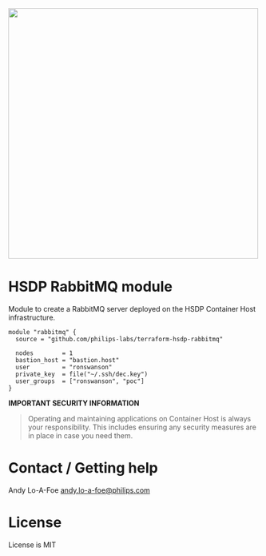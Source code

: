 <img src="https://cdn.rawgit.com/hashicorp/terraform-website/master/content/source/assets/images/logo-hashicorp.svg" width="500px">

# HSDP RabbitMQ module

Module to create a RabbitMQ server deployed on the HSDP Container
Host infrastructure.

```hcl
module "rabbitmq" {
  source = "github.com/philips-labs/terraform-hsdp-rabbitmq"

  nodes        = 1
  bastion_host = "bastion.host"
  user         = "ronswanson"
  private_key  = file("~/.ssh/dec.key")
  user_groups  = ["ronswanson", "poc"]
}
```

__IMPORTANT SECURITY INFORMATION__
> Operating and maintaining applications on Container Host is always
> your responsibility. This includes ensuring any security 
> measures are in place in case you need them.


# Contact / Getting help

Andy Lo-A-Foe <andy.lo-a-foe@philips.com>

# License

License is MIT
